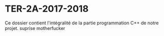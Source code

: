 # TER-2A-2017-2018
Ce dossier contient l'intégralité de la partie programmation C++ de notre projet.
suprise motherfucker

